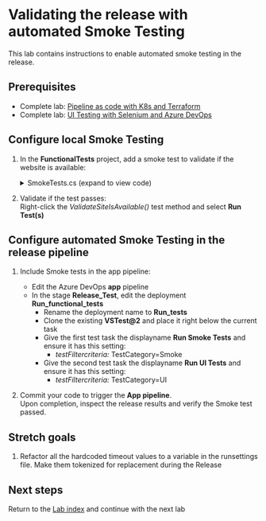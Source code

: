 # Validating the release with automated Smoke Testing

This lab contains instructions to enable automated smoke testing in the release.

## Prerequisites

- Complete lab: [Pipeline as code with K8s and Terraform](https://dev.azure.com/thx1139/_git/workshop1?path=%2FREADME.md)
- Complete lab: [UI Testing with Selenium and Azure DevOps](../ui-testing/README.md)

## Configure local Smoke Testing

1. In the **FunctionalTests** project, add a smoke test to validate if the website is available:
    <details><summary>SmokeTests.cs (expand to view code)</summary>

    ```csharp
    using Microsoft.VisualStudio.TestTools.UnitTesting;
    using System;
    using System.Net;

    namespace aspnet_core_dotnet_core.FunctionalTests
    {
        [TestClass]
        public class SmokeTests
        {
            public TestContext TestContext { get; set; }

            private string _siteUrl;

            [TestInitialize()]
            public void MyTestInitialize()
            {
                if (TestContext.Properties["siteUrl"] != null)
                {
                    _siteUrl = TestContext.Properties["siteUrl"].ToString();
                }
            }

            [TestMethod]
            [TestCategory("Smoke")]
            public void ValidateSiteIsAvailable()
            {
                try
                {
                    var request = WebRequest.CreateHttp(_siteUrl);
                    request.Timeout = 60000;
                    request.ReadWriteTimeout = 60000;
                    using (var response = (HttpWebResponse)request.GetResponse())
                    {
                        // Assert
                        Assert.AreEqual(HttpStatusCode.OK, response.StatusCode);
                    }
                }
                catch (Exception ex)
                {
                    Console.WriteLine("Exception: {0}", ex.Message);
                    Assert.Fail(ex.Message);
                }
            }
        }
    }
    ```
    </details>

1. Validate if the test passes:\
Right-click the *ValidateSiteIsAvailable()* test method and select **Run Test(s)**

## Configure automated Smoke Testing in the release pipeline

1. Include Smoke tests in the app pipeline:
    - Edit the Azure DevOps **app** pipeline
    - In the stage **Release_Test**, edit the deployment **Run_functional_tests**
        - Rename the deployment name to **Run_tests**
        - Clone the existing **VSTest@2** and place it right below the current task
        - Give the first test task the displayname **Run Smoke Tests** and ensure it has this setting:
            - *testFiltercriteria:* TestCategory=Smoke
        - Give the second test task the displayname **Run UI Tests** and ensure it has this setting:
            - *testFiltercriteria:* TestCategory=UI

1. Commit your code to trigger the **App pipeline**.\
   Upon completion, inspect the release results and verify the Smoke test passed.

## Stretch goals

1. Refactor all the hardcoded timeout values to a variable in the runsettings file. Make them tokenized for replacement during the Release

## Next steps
Return to the [Lab index](../README.md) and continue with the next lab
